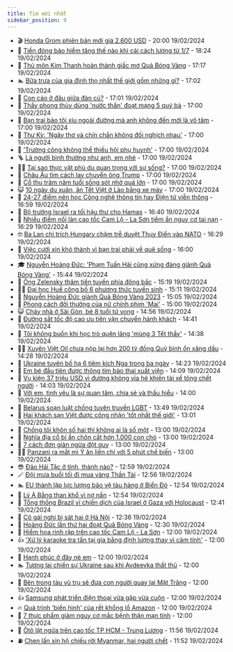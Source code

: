 ```yaml
---
title: Tim mới nhất
sidebar_position: 9
---
```


<!-- vnexpress-tin-moi-nhat:START -->
- 🎬 [Honda Grom phiên bản mới giá 2.600 USD](https://vnexpress.net/honda-grom-phien-ban-moi-gia-2-600-usd-4713014.html) - 20:00 19/02/2024
- 🐎 [Tiền đóng bảo hiểm tăng thế nào khi cải cách lương từ 1/7](https://vnexpress.net/tien-dong-bao-hiem-tang-the-nao-khi-cai-cach-luong-tu-1-7-4713039.html) - 18:24 19/02/2024
- 🦍 [Thủ môn Kim Thanh hoàn thành giấc mơ Quả Bóng Vàng](https://vnexpress.net/thu-mon-kim-thanh-hoan-thanh-giac-mo-qua-bong-vang-4713101.html) - 17:17 19/02/2024
- 🏊 [Bữa trưa của gia đình thọ nhất thế giới gồm những gì?](https://vnexpress.net/bua-trua-cua-gia-dinh-tho-nhat-the-gioi-gom-nhung-gi-4712921.html) - 17:02 19/02/2024
- 🎊 [Con cáo ở đâu giữa đàn cú?](https://vnexpress.net/con-cao-o-dau-giua-dan-cu-4712788.html) - 17:01 19/02/2024
- 🎃 [Thầy phong thủy dùng &#39;nước thần&#39; đoạt mạng 5 quý bà](https://vnexpress.net/nuoc-than-doat-mang-quy-ba-cua-dai-su-phong-thuy-4713040.html) - 17:00 19/02/2024
- 🧰 [Bạn trai bảo tôi xỉu ngoài đường mà anh không đến mới là vô tâm](https://vnexpress.net/ban-trai-bao-toi-xiu-ngoai-duong-ma-anh-khong-den-moi-la-vo-tam-4713007.html) - 17:00 19/02/2024
- 🔭 [Thư Kỳ: &#39;Ngây thơ và chín chắn không đối nghịch nhau&#39;](https://vnexpress.net/thu-ky-ngay-tho-va-chin-chan-khong-doi-nghich-nhau-4712990.html) - 17:00 19/02/2024
- 🫶 [&#39;Trường công không thể thiếu hội phụ huynh&#39;](https://vnexpress.net/truong-cong-khong-the-thieu-hoi-phu-huynh-4712985.html) - 17:00 19/02/2024
- 🪜 [Là người bình thường như anh, em nhé](https://vnexpress.net/la-nguoi-binh-thuong-nhu-anh-em-nhe-4712945.html) - 17:00 19/02/2024
- 👨‍🏫 [Tại sao thực vật phù du quan trọng với sự sống?](https://vnexpress.net/tai-sao-thuc-vat-phu-du-quan-trong-voi-su-song-4712709.html) - 17:00 19/02/2024
- 🎊 [Châu Âu tìm cách lay chuyển ông Trump](https://vnexpress.net/chau-au-tim-cach-lay-chuyen-ong-trump-4712678.html) - 17:00 19/02/2024
- 🎊 [Cổ thụ trăm năm tuổi sống sót nhờ quá lớn](https://vnexpress.net/co-thu-tram-nam-tuoi-song-sot-nho-qua-lon-4698530.html) - 17:00 19/02/2024
- 😺 [10 ngày du xuân, ăn Tết Việt ở Lào bằng xe máy](https://vnexpress.net/10-ngay-du-xuan-an-tet-viet-o-lao-bang-xe-may-4712789.html) - 17:00 19/02/2024
- 🐘 [24-27 điểm nên học Công nghệ thông tin hay Điện tử viễn thông](https://vnexpress.net/24-27-diem-nen-hoc-cong-nghe-thong-tin-hay-dien-tu-vien-thong-4712379.html) - 16:59 19/02/2024
- 🌁 [Bộ trưởng Israel ra tối hậu thư cho Hamas](https://vnexpress.net/bo-truong-israel-ra-toi-hau-thu-cho-hamas-4713108.html) - 16:40 19/02/2024
- 🐲 [Nhiều điểm nối làn cao tốc Cam Lộ - La Sơn tiềm ẩn nguy cơ tai nạn](https://vnexpress.net/nhieu-diem-noi-lan-cao-toc-cam-lo-la-son-tiem-an-nguy-co-tai-nan-4713095.html) - 16:29 19/02/2024
- 🤓 [Ba Lan chỉ trích Hungary chậm trễ duyệt Thụy Điển vào NATO](https://vnexpress.net/ba-lan-chi-trich-hungary-cham-tre-duyet-thuy-dien-vao-nato-4713097.html) - 16:29 19/02/2024
- 💪 [Việc cưới xin khó thành vì bạn trai phải về quê sống](https://vnexpress.net/viec-cuoi-xin-kho-thanh-vi-ban-trai-phai-ve-que-song-4712548.html) - 16:00 19/02/2024
- 🎓 [Nguyễn Hoàng Đức: &#39;Phạm Tuấn Hải cũng xứng đáng giành Quả Bóng Vàng&#39;](https://vnexpress.net/nguyen-hoang-duc-pham-tuan-hai-cung-xung-dang-gianh-qua-bong-vang-4713104.html) - 15:44 19/02/2024
- 🫣 [Ông Zelensky thăm tiền tuyến phía đông bắc](https://vnexpress.net/ong-zelensky-tham-tien-tuyen-phia-dong-bac-4713098.html) - 15:19 19/02/2024
- 🧑‍💻 [Đại học Huế công bố 6 phương thức tuyển sinh](https://vnexpress.net/dai-hoc-hue-cong-bo-6-phuong-thuc-tuyen-sinh-4713090.html) - 15:11 19/02/2024
- 🐲 [Nguyễn Hoàng Đức giành Quả Bóng Vàng 2023](https://vnexpress.net/nguyen-hoang-duc-gianh-qua-bong-vang-2023-4713099.html) - 15:05 19/02/2024
- 🌝 [Phong cách đời thường của nữ chính phim &#39;Mai&#39;](https://vnexpress.net/phong-cach-doi-thuong-cua-nu-chinh-phim-mai-4712806.html) - 15:00 19/02/2024
- 😺 [Cháy nhà ở Sài Gòn, bé 8 tuổi tử vong](https://vnexpress.net/chay-nha-o-sai-gon-be-8-tuoi-tu-vong-4713096.html) - 14:56 19/02/2024
- 🐎 [Đường sắt tốc độ cao ưu tiên vận chuyển hành khách](https://vnexpress.net/duong-sat-toc-do-cao-uu-tien-van-chuyen-hanh-khach-4713094.html) - 14:41 19/02/2024
- 🎡 [Tôi không buồn khi học trò quên lãng &#39;mùng 3 Tết thầy&#39;](https://vnexpress.net/toi-khong-buon-khi-hoc-tro-quen-lang-mung-3-tet-thay-4712728.html) - 14:38 19/02/2024
- 👨‍🏫 [Xuyên Việt Oil chưa nộp lại hơn 200 tỷ đồng Quỹ bình ổn xăng dầu](https://vnexpress.net/xuyen-viet-oil-chua-nop-lai-hon-200-ty-dong-quy-binh-on-xang-dau-4713087.html) - 14:28 19/02/2024
- 🦆 [Ukraine tuyên bố hạ 6 tiêm kích Nga trong ba ngày](https://vnexpress.net/ukraine-tuyen-bo-ha-6-tiem-kich-nga-trong-ba-ngay-4713088.html) - 14:23 19/02/2024
- 🚦 [Em bé đầu tiên được thông tim bào thai xuất viện](https://vnexpress.net/em-be-dau-tien-duoc-thong-tim-bao-thai-xuat-vien-4713084.html) - 14:09 19/02/2024
- 💫 [Vụ kiện 37 triệu USD vì đường không vỉa hè khiến tài xế tông chết người](https://vnexpress.net/vu-kien-37-trieu-usd-vi-duong-kem-an-toan-khien-tai-xe-gay-tai-nan-4712982.html) - 14:03 19/02/2024
- 🎉 [Với em, tình yêu là sự quan tâm, chia sẻ và thấu hiểu](https://vnexpress.net/voi-em-tinh-yeu-la-su-quan-tam-chia-se-va-thau-hieu-4712944.html) - 14:00 19/02/2024
- 🌋 [Belarus soạn luật chống tuyên truyền LGBT](https://vnexpress.net/belarus-soan-luat-chong-tuyen-truyen-lgbt-4713083.html) - 13:49 19/02/2024
- 🤖 [Hai khách sạn Việt được công nhận &#39;tốt nhất thế giới&#39;](https://vnexpress.net/hai-khach-san-viet-duoc-cong-nhan-tot-nhat-the-gioi-4713052.html) - 13:01 19/02/2024
- 🦏 [Chồng tôi khôn số hai thì không ai là số một](https://vnexpress.net/chong-toi-khon-so-hai-thi-khong-ai-la-so-mot-4713008.html) - 13:00 19/02/2024
- 🦩 [Nghĩa địa cổ bí ẩn chôn cất hơn 1.000 con chó](https://vnexpress.net/nghia-dia-co-bi-an-chon-cat-hon-1-000-con-cho-4712993.html) - 13:00 19/02/2024
- 👺 [7 cách đơn giản ngừa đột quỵ](https://vnexpress.net/7-cach-don-gian-ngua-dot-quy-4712912.html) - 13:00 19/02/2024
- 🧑‍🏫 [Panzani ra mắt mì Ý ăn liền chỉ với 5 phút chế biến](https://vnexpress.net/panzani-ra-mat-mi-y-an-lien-chi-voi-5-phut-che-bien-4712841.html) - 13:00 19/02/2024
- 😎 [Đảo Hải Tặc ở tỉnh, thành nào?](https://vnexpress.net/dao-hai-tac-o-tinh-thanh-nao-4713073.html) - 12:59 19/02/2024
- 🪄 [Đội mưa buổi tối đi mua vàng Thần Tài](https://vnexpress.net/doi-mua-buoi-toi-di-mua-vang-than-tai-4713075.html) - 12:56 19/02/2024
- 🏊 [EU thành lập lực lượng bảo vệ tàu hàng ở Biển Đỏ](https://vnexpress.net/eu-thanh-lap-luc-luong-bao-ve-tau-hang-o-bien-do-4713081.html) - 12:54 19/02/2024
- 💃 [Lý Á Bằng than khổ vì nợ nần](https://vnexpress.net/ly-a-bang-than-kho-vi-no-nan-4713067.html) - 12:54 19/02/2024
- 🦆 [Tổng thống Brazil ví chiến dịch của Israel ở Gaza với Holocaust](https://vnexpress.net/tong-thong-brazil-vi-chien-dich-cua-israel-o-gaza-voi-holocaust-4713070.html) - 12:41 19/02/2024
- 🎊 [Cô gái nghi bị sát hại ở Hà Nội](https://vnexpress.net/co-gai-nghi-bi-sat-hai-o-ha-noi-4713080.html) - 12:36 19/02/2024
- 👺 [Hoàng Đức lần thứ hai đoạt Quả Bóng Vàng](https://vnexpress.net/le-trao-qua-bong-vang-viet-nam-4713063-tong-thuat.html) - 12:30 19/02/2024
- 🎡 [Hiểm họa rình rập trên cao tốc Cam Lộ - La Sơn](https://vnexpress.net/hiem-hoa-rinh-rap-tren-cao-toc-cam-lo-la-son-4712907.html) - 12:00 19/02/2024
- 👍 [&#39;Xử lý karaoke tra tấn tại gia bằng định lượng thay vì cảm tính&#39;](https://vnexpress.net/xu-ly-karaoke-tra-tan-tai-gia-bang-dinh-luong-thay-vi-cam-tinh-4713011.html) - 12:00 19/02/2024
- 🐎 [Hạnh phúc ở đây nè em](https://vnexpress.net/hanh-phuc-o-day-ne-em-4712943.html) - 12:00 19/02/2024
- 🏊 [Tương lai chiến sự Ukraine sau khi Avdeevka thất thủ](https://vnexpress.net/tuong-lai-chien-su-ukraine-sau-khi-avdeevka-that-thu-4712795.html) - 12:00 19/02/2024
- 🦩 [Bên trong tàu vũ trụ sẽ đưa con người quay lại Mặt Trăng](https://vnexpress.net/ben-trong-tau-vu-tru-se-dua-con-nguoi-quay-lai-mat-trang-4712689.html) - 12:00 19/02/2024
- 👍 [Samsung phát triển điện thoại vừa gập vừa cuộn](https://vnexpress.net/samsung-phat-trien-dien-thoai-vua-gap-vua-cuon-4712474.html) - 12:00 19/02/2024
- 🔥 [Quá trình &#39;biến hình&#39; của rết khổng lồ Amazon](https://vnexpress.net/qua-trinh-bien-hinh-cua-ret-khong-lo-amazon-4711985.html) - 12:00 19/02/2024
- 💄 [7 thực phẩm giảm nguy cơ mắc bệnh thận mạn tính](https://vnexpress.net/7-thuc-pham-giam-nguy-co-mac-benh-than-man-tinh-4713046.html) - 12:00 19/02/2024
- 🤡 [Ôtô lật ngửa trên cao tốc TP HCM - Trung Lương](https://vnexpress.net/oto-lat-ngua-tren-cao-toc-tp-hcm-trung-luong-4713066.html) - 11:56 19/02/2024
- ⛽️ [Chen lấn xin hộ chiếu rời Myanmar, hai người chết](https://vnexpress.net/chen-lan-xin-ho-chieu-roi-myanmar-hai-nguoi-chet-4713069.html) - 11:52 19/02/2024<!-- vnexpress-tin-moi-nhat:END -->
